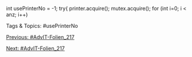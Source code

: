 int usePrinterNo  = -1;
try{
printer.acquire();
mutex.acquire();
for (int i=0; i < anz; i++)

   Tags & Topics:
   #usePrinterNo

[Previous: #AdvIT-Folien_217](AdvIT-Folien_217.md)

[Next: #AdvIT-Folien_217](AdvIT-Folien_217.md)